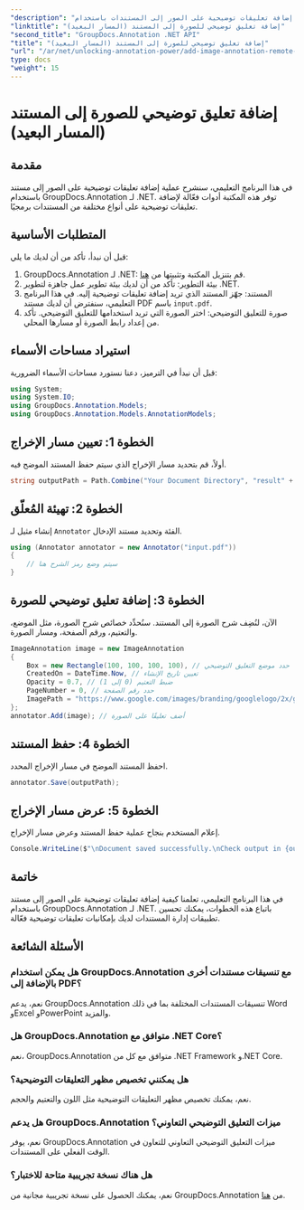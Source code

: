 ```yaml
---
"description": "تعرّف على كيفية إضافة تعليقات توضيحية على الصور إلى المستندات باستخدام GroupDocs.Annotation لـ .NET. حسّن إدارة المستندات بفضل إمكانيات التعليقات التوضيحية الفعّالة."
"linktitle": "إضافة تعليق توضيحي للصورة إلى المستند (المسار البعيد)"
"second_title": "GroupDocs.Annotation .NET API"
"title": "إضافة تعليق توضيحي للصورة إلى المستند (المسار البعيد)"
"url": "/ar/net/unlocking-annotation-power/add-image-annotation-remote-path/"
type: docs
"weight": 15
---
```


# إضافة تعليق توضيحي للصورة إلى المستند (المسار البعيد)

## مقدمة
في هذا البرنامج التعليمي، سنشرح عملية إضافة تعليقات توضيحية على الصور إلى مستند باستخدام GroupDocs.Annotation لـ .NET. توفر هذه المكتبة أدوات فعّالة لإضافة تعليقات توضيحية على أنواع مختلفة من المستندات برمجيًا.
## المتطلبات الأساسية
قبل أن نبدأ، تأكد من أن لديك ما يلي:
1. GroupDocs.Annotation لـ .NET: قم بتنزيل المكتبة وتثبيتها من [هنا](https://releases.groupdocs.com/annotation/net/).
2. بيئة التطوير: تأكد من أن لديك بيئة تطوير عمل جاهزة لتطوير .NET.
3. المستند: جهّز المستند الذي تريد إضافة تعليقات توضيحية إليه. في هذا البرنامج التعليمي، سنفترض أن لديك مستند PDF باسم `input.pdf`.
4. صورة للتعليق التوضيحي: اختر الصورة التي تريد استخدامها للتعليق التوضيحي. تأكد من إعداد رابط الصورة أو مسارها المحلي.

## استيراد مساحات الأسماء
قبل أن نبدأ في الترميز، دعنا نستورد مساحات الأسماء الضرورية:
```csharp
using System;
using System.IO;
using GroupDocs.Annotation.Models;
using GroupDocs.Annotation.Models.AnnotationModels;
```
## الخطوة 1: تعيين مسار الإخراج
أولاً، قم بتحديد مسار الإخراج الذي سيتم حفظ المستند الموضح فيه.
```csharp
string outputPath = Path.Combine("Your Document Directory", "result" + Path.GetExtension("input.pdf"));
```
## الخطوة 2: تهيئة المُعلّق
إنشاء مثيل لـ `Annotator` الفئة وتحديد مستند الإدخال.
```csharp
using (Annotator annotator = new Annotator("input.pdf"))
{
    // سيتم وضع رمز الشرح هنا
}
```
## الخطوة 3: إضافة تعليق توضيحي للصورة
الآن، لنُضِف شرح الصورة إلى المستند. سنُحدِّد خصائص شرح الصورة، مثل الموضع، والتعتيم، ورقم الصفحة، ومسار الصورة.
```csharp
ImageAnnotation image = new ImageAnnotation
{
    Box = new Rectangle(100, 100, 100, 100), // حدد موضع التعليق التوضيحي
    CreatedOn = DateTime.Now, // تعيين تاريخ الإنشاء
    Opacity = 0.7, // ضبط التعتيم (0 إلى 1)
    PageNumber = 0, // حدد رقم الصفحة
    ImagePath = "https://www.google.com/images/branding/googlelogo/2x/googlelogo_color_92x30dp.png" // أدخل عنوان URL للصورة
};
annotator.Add(image); // أضف تعليقًا على الصورة
```
## الخطوة 4: حفظ المستند
احفظ المستند الموضح في مسار الإخراج المحدد.
```csharp
annotator.Save(outputPath);
```
## الخطوة 5: عرض مسار الإخراج
إعلام المستخدم بنجاح عملية حفظ المستند وعرض مسار الإخراج.
```csharp
Console.WriteLine($"\nDocument saved successfully.\nCheck output in {outputPath}.");
```

## خاتمة
في هذا البرنامج التعليمي، تعلمنا كيفية إضافة تعليقات توضيحية على الصور إلى مستند باستخدام GroupDocs.Annotation لـ .NET. باتباع هذه الخطوات، يمكنك تحسين تطبيقات إدارة المستندات لديك بإمكانيات تعليقات توضيحية فعّالة.
## الأسئلة الشائعة
### هل يمكن استخدام GroupDocs.Annotation مع تنسيقات مستندات أخرى بالإضافة إلى PDF؟
نعم، يدعم GroupDocs.Annotation تنسيقات المستندات المختلفة بما في ذلك Word وExcel وPowerPoint والمزيد.
### هل GroupDocs.Annotation متوافق مع .NET Core؟
نعم، GroupDocs.Annotation متوافق مع كل من .NET Framework و.NET Core.
### هل يمكنني تخصيص مظهر التعليقات التوضيحية؟
نعم، يمكنك تخصيص مظهر التعليقات التوضيحية مثل اللون والتعتيم والحجم.
### هل يدعم GroupDocs.Annotation ميزات التعليق التوضيحي التعاوني؟
نعم، يوفر GroupDocs.Annotation ميزات التعليق التوضيحي التعاوني للتعاون في الوقت الفعلي على المستندات.
### هل هناك نسخة تجريبية متاحة للاختبار؟
نعم، يمكنك الحصول على نسخة تجريبية مجانية من GroupDocs.Annotation من [هنا](https://releases.groupdocs.com/).